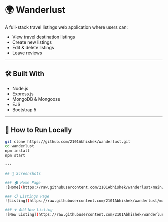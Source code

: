 # 🌍 Wanderlust

A full-stack travel listings web application where users can:

- View travel destination listings
- Create new listings
- Edit & delete listings
- Leave reviews

---

## 🛠️ Built With

- Node.js
- Express.js
- MongoDB & Mongoose
- EJS
- Bootstrap 5


---

## 🚀 How to Run Locally

```bash
git clone https://github.com/2101Abhishek/wanderlust.git
cd wanderlust
npm install
npm start

---

## 📸 Screenshots

### 🏠 Home Page
![Home](https://raw.githubusercontent.com/2101Abhishek/wanderlust/main/public/screenshots/home.png)

### 📋 Listings Page
![Listing](https://raw.githubusercontent.com/2101Abhishek/wanderlust/main/public/screenshots/listing.png)

### ➕ Add New Listing
![New Listing](https://raw.githubusercontent.com/2101Abhishek/wanderlust/main/public/screenshots/new-listing.png)


